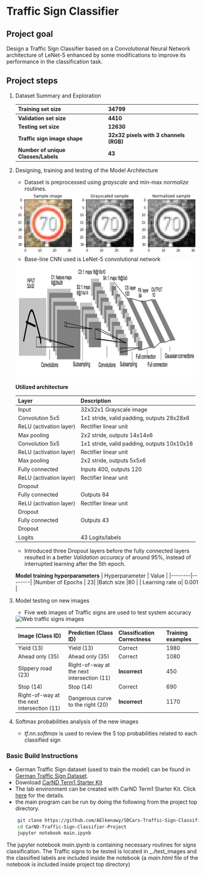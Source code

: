 # **Traffic Sign Classifier**

## Project goal
Design a Traffic Sign Classifier based on a Convolutional Neural Network architecture of LeNet-5 enhanced by some modifications to improve its performance in the classification task.

## Project steps
1. Dataset Summary and Exploration

    | Training set size  |  34799  |
    |--------|--------|
    |**Validation set size** | **4410** |
    |**Testing set size** | **12630** |
    | **Traffic sign image shape** | **32x32 pixels with 3 channels (RGB)** |
    | **Number of unique Classes/Labels** | **43** |

2. Designing, training and testing of the Model Architecture
    * Dataset is preprocessed using _grayscale_ and min-max _normalize_ routines.
    <img src="./imgs/3_sample.PNG" alt="Preprocessed sample">
    
    * Base-line CNN used is LeNet-5 convolutional network
    <img src="./imgs/4_lenet.PNG" alt="LeNet-5 architecture" width="550" height="300">
    
    **Utilized architecture**

    | Layer  |  Description  |
    |--------|--------|
    |Input | 32x32x1 Grayscale image|
    |Convolution 5x5 |1x1 stride, valid padding, outputs 28x28x6 |
    | ReLU (activation layer)| Rectifier linear unit |
    | Max pooling | 2x2 stride, outputs 14x14x6|
    |Convolution 5x5 | 1x1 stride, valid padding, outputs 10x10x16 |
    |ReLU (activation layer) | Rectifier linear unit |
    | Max pooling | 2x2 stride, outputs 5x5x6 |
    | Fully connected| Inputs 400, outputs 120|
    |ReLU (activation layer)| Rectifier linear unit |
    | Dropout ||
    |Fully connected | Outputs 84 |
    | ReLU (activation layer)| Rectifier linear unit |
    | Dropout ||
    | Fully connected |Outputs 43|
    | Dropout ||
    |Logits | 43 Logits/labels |
    
    * Introduced three Dropout layers before the fully connected layers resulted in a better _Validation accuracy_ of around 95%, instead of interrupted learning after the 5th epoch.
   
    **Model training hyperparameters**
    | Hyperparameter  |  Value  |
    |--------|--------|
    |Number of Epochs | 23|
    |Batch size |80 |
    | Learning rate α| 0.001 | 
    
3. Model testing on new images
    * Five web images of Traffic signs  are used to test system accuracy
    <img src="./imgs/7_web_images" alt="Web traffic signs images" width="550" height="300">
    
    |Image (Class ID)|Prediction (Class ID)|Classification Correctness|Training examples|
    |--------|--------|--------|--------|
    |Yield (13)|Yield (13)|Correct|1980|
    |Ahead only (35) |Ahead only (35)|Correct |1080|
    |Slippery road (23)|Right-of-way at the next intersection (11)|**Incorrect** |450|
    |Stop (14)|Stop (14)|Correct|690|
    |Right-of-way at the next intersection (11)| Dangerous curve to the right (20)|**Incorrect**|1170|

4. Softmax probabilities analysis of the new images
    * _tf.nn.softmax_ is used to review the 5 top probabilities related to each classified sign

### Basic Build Instructions
* German Traffic Sign dataset (used to train the model) can be found in [German Traffic Sign Dataset](http://benchmark.ini.rub.de/?section=gtsrb&subsection=dataset).
* Download [CarND Term1 Starter Kit](https://github.com/udacity/CarND-Term1-Starter-Kit)
* The lab environment can be created with CarND Term1 Starter Kit. Click [here](https://github.com/udacity/CarND-Term1-Starter-Kit/blob/master/README.md) for the details.
* the main program can be run by doing the following from the project top directory.
```sh
    git clone https://github.com/AElkenawy/SDCars-Traffic-Sign-Classifier
    cd CarND-Traffic-Sign-Classifier-Project
    jupyter notebook main.ipynb 
``` 

The jupyter notebook _main.ipynb_ is containing necessary routines for signs classification. The Traffic signs to be tested is located in  _./test_images and the classified labels are included inside the notebook (a _main.html_ file of the notebook is included inside project top directory)